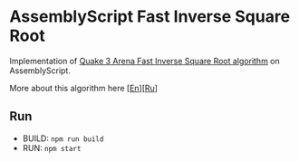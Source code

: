 # AssemblyScript Fast Inverse Square Root
Implementation of [Quake 3 Arena Fast Inverse Square Root algorithm](https://github.com/id-Software/Quake-III-Arena/blob/dbe4ddb10315479fc00086f08e25d968b4b43c49/code/game/q_math.c#L552) on AssemblyScript.

More about this algorithm here [[En](https://en.wikipedia.org/wiki/Fast_inverse_square_root)][[Ru](https://ru.wikipedia.org/wiki/%D0%91%D1%8B%D1%81%D1%82%D1%80%D1%8B%D0%B9_%D0%BE%D0%B1%D1%80%D0%B0%D1%82%D0%BD%D1%8B%D0%B9_%D0%BA%D0%B2%D0%B0%D0%B4%D1%80%D0%B0%D1%82%D0%BD%D1%8B%D0%B9_%D0%BA%D0%BE%D1%80%D0%B5%D0%BD%D1%8C)]

## Run
- BUILD: `npm run build`
- RUN: `npm start`